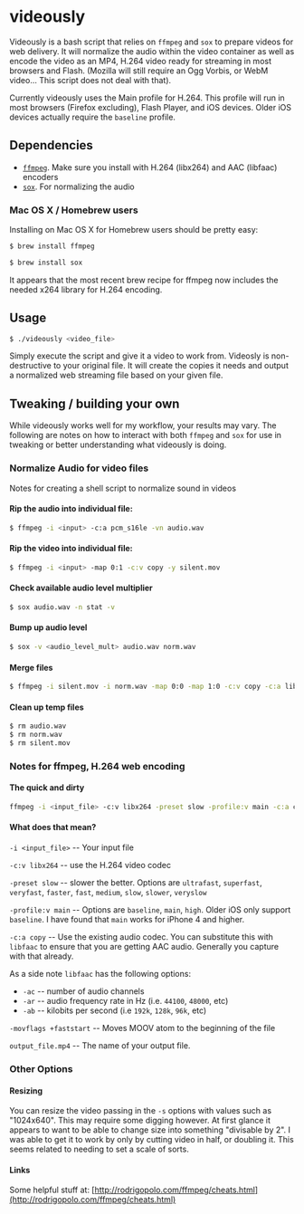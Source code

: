 # videously 

Videously is a bash script that relies on `ffmpeg` and `sox` to prepare videos for web delivery. It will normalize the audio within the video container as well as encode the video as an MP4, H.264 video ready for streaming in most browsers and Flash. (Mozilla will still require an Ogg Vorbis, or WebM video... This script does not deal with that).

Currently videously uses the Main profile for H.264. This profile will run in most browsers (Firefox excluding), Flash Player, and iOS devices. Older iOS devices actually require the `baseline` profile.

## Dependencies
* [`ffmpeg`](http://ffmpeg.org/). Make sure you install with H.264 (libx264) and AAC (libfaac) encoders
* [`sox`](http://sox.sourceforge.net/). For normalizing the audio

### Mac OS X / Homebrew users
Installing on Mac OS X for Homebrew users should be pretty easy:

```bash
$ brew install ffmpeg
```

```bash
$ brew install sox
```

It appears that the most recent brew recipe for ffmpeg now includes the needed x264 library for H.264 encoding.

## Usage

```bash
$ ./videously <video_file>
```
Simply execute the script and give it a video to work from. Videosly is non-destructive to your original file. It will create the copies it needs and output a normalized web streaming file based on your given file.

## Tweaking / building your own
While videously works well for my workflow, your results may vary. The following are notes on how to interact with both `ffmpeg` and `sox` for use in tweaking or better understanding what videously is doing.

### Normalize Audio for video files
Notes for creating a shell script to normalize sound in videos

#### Rip the audio into individual file:

```bash
$ ffmpeg -i <input> -c:a pcm_s16le -vn audio.wav
```


#### Rip the video into individual file:

```bash
$ ffmpeg -i <input> -map 0:1 -c:v copy -y silent.mov
```


#### Check available audio level multiplier

```bash
$ sox audio.wav -n stat -v
```

#### Bump up audio level

```bash
$ sox -v <audio_level_mult> audio.wav norm.wav
```


#### Merge files

```bash
$ ffmpeg -i silent.mov -i norm.wav -map 0:0 -map 1:0 -c:v copy -c:a libfaac normalized.mp4
```

#### Clean up temp files

```bash
$ rm audio.wav
$ rm norm.wav
$ rm silent.mov
```


### Notes for ffmpeg, H.264 web encoding

#### The quick and dirty

```bash
ffmpeg -i <input_file> -c:v libx264 -preset slow -profile:v main -c:a copy -movflags +faststart output_file.mp4
```

#### What does that mean?

`-i <input_file>` -- Your input file

`-c:v libx264` -- use the H.264 video codec

`-preset slow` -- slower the better. Options are `ultrafast`, `superfast`, `veryfast`, `faster`, `fast`, `medium`, `slow`, `slower`, `veryslow`

`-profile:v main` -- Options are `baseline`, `main`, `high`. Older iOS only support `baseline`. I have found that `main` works for iPhone 4 and higher.

`-c:a copy` -- Use the existing audio codec. You can substitute this with `libfaac` to ensure that you are getting AAC audio. Generally you capture with that already.

As a side note `libfaac` has the following options:
  
  * `-ac` -- number of audio channels
  * `-ar` -- audio frequency rate in Hz (i.e. `44100`, `48000`, etc)
  * `-ab` -- kilobits per second (i.e `192k`, `128k`, `96k`, etc)

`-movflags +faststart` -- Moves MOOV atom to the beginning of the file

`output_file.mp4` -- The name of your output file.

### Other Options

#### Resizing
You can resize the video passing in the `-s` options with values such as "1024x640". This may require some digging however. At first glance it appears to want to be able to change size into something "divisable by 2". I was able to get it to work by only by cutting video in half, or doubling it. This seems related to needing to set a scale of sorts.


#### Links

Some helpful stuff at: [http://rodrigopolo.com/ffmpeg/cheats.html](http://rodrigopolo.com/ffmpeg/cheats.html)

